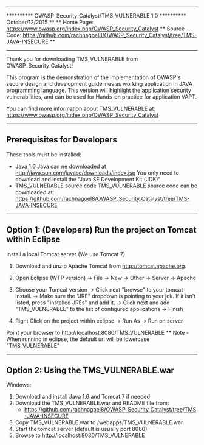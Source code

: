 **********
**********          OWASP_Security_Catalyst/TMS_VULNERABLE 1.0
**********          October/12/2015
**
**  Home Page:    https://www.owasp.org/index.php/OWASP_Security_Catalyst
**  Source Code:  https://github.com/rachnagoel8/OWASP_Security_Catalyst/tree/TMS-JAVA-INSECURE
**
**********

Thank you for downloading TMS_VULNERABLE from OWASP_Security_Catalyst!

This program is the demonstration of the implementation of 
OWASP's secure design and development guidelines as 
working application in JAVA programming language.
This version will highlight the application security vulnerabilities, 
and can be used for Hands-on practice for application VAPT.

You can find more information about TMS_VULNERABLE at:
https://www.owasp.org/index.php/OWASP_Security_Catalyst


---------------------------------
Prerequisites for Developers  
---------------------------------

These tools must be installed:
- Java 1.6
    Java can ne downloaded at http://java.sun.com/javase/downloads/index.jsp
	You only need to download and install the "Java SE Development Kit (JDK)"
- TMS_VULNERABLE source code
    TMS_VULNERABLE source code can be downloaded at: 
          https://github.com/rachnagoel8/OWASP_Security_Catalyst/tree/TMS-JAVA-INSECURE
    
-------------------------------------------------------------------
Option 1: (Developers) Run the project on Tomcat within Eclipse
-------------------------------------------------------------------

Install a local Tomcat server (We use Tomcat 7)
1. Download and unzip Apache Tomcat from http://tomcat.apache.org. 
2. Open Eclipse (WTP version) -> File -> New -> Other -> Server -> Apache
3. Choose your Tomcat version
-> Click next "browse" to your tomcat install.
-> Make sure the "JRE" dropdown is pointing to your jdk. If it isn't listed, press
"Installed JREs" and add it.
-> Click next and add "TMS_VULNERABLE" to the list of configured applications
-> Finish

4. Right Click on the project within eclipse -> Run As -> Run on server 

Point your browser to http://localhost:8080/TMS_VULNERABLE
** Note - When running in eclipse, the default url will be lowercase "TMS_VULNERABLE"


------------------------------------------------------------------
Option 2: Using the  TMS_VULNERABLE.war
------------------------------------------------------------------

Windows:

1. Download and install Java 1.6 and Tomcat 7 if needed
2. Download the TMS_VULNERABLE.war and README file from:
    - https://github.com/rachnagoel8/OWASP_Security_Catalyst/tree/TMS-JAVA-INSECURE
3. Copy TMS_VULNERABLE.war to <tomcat>/webapps/TMS_VULNERABLE.war
4. Start the tomcat server (default is usually port 8080)
5. Browse to http://localhost:8080/TMS_VULNERABLE

